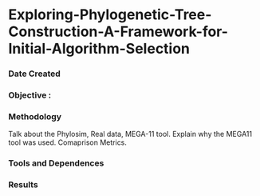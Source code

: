 # Exploring-Phylogenetic-Tree-Construction-A-Framework-for-Initial-Algorithm-Selection
### Date Created 

### Objective :


### Methodology
Talk about the Phylosim, Real data, MEGA-11 tool. Explain why the MEGA11 tool was used. Comaprison Metrics. 

### Tools and Dependences

### Results
